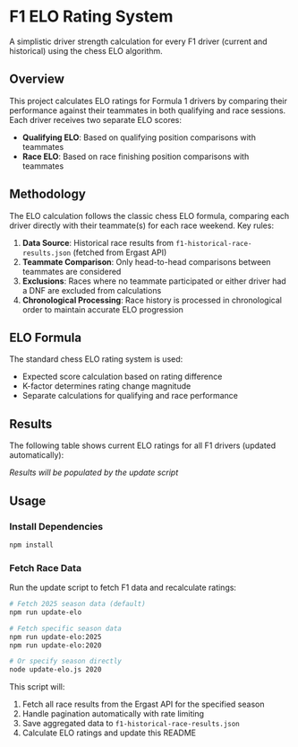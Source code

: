 # F1 ELO Rating System

A simplistic driver strength calculation for every F1 driver (current and historical) using the chess ELO algorithm.

## Overview

This project calculates ELO ratings for Formula 1 drivers by comparing their performance against their teammates in both qualifying and race sessions. Each driver receives two separate ELO scores:

- **Qualifying ELO**: Based on qualifying position comparisons with teammates
- **Race ELO**: Based on race finishing position comparisons with teammates

## Methodology

The ELO calculation follows the classic chess ELO formula, comparing each driver directly with their teammate(s) for each race weekend. Key rules:

1. **Data Source**: Historical race results from `f1-historical-race-results.json` (fetched from Ergast API)
2. **Teammate Comparison**: Only head-to-head comparisons between teammates are considered
3. **Exclusions**: Races where no teammate participated or either driver had a DNF are excluded from calculations
4. **Chronological Processing**: Race history is processed in chronological order to maintain accurate ELO progression

## ELO Formula

The standard chess ELO rating system is used:
- Expected score calculation based on rating difference
- K-factor determines rating change magnitude
- Separate calculations for qualifying and race performance

## Results

The following table shows current ELO ratings for all F1 drivers (updated automatically):

<!-- ELO_RESULTS_START -->
*Results will be populated by the update script*
<!-- ELO_RESULTS_END -->

## Usage

### Install Dependencies

```bash
npm install
```

### Fetch Race Data

Run the update script to fetch F1 data and recalculate ratings:

```bash
# Fetch 2025 season data (default)
npm run update-elo

# Fetch specific season data
npm run update-elo:2025
npm run update-elo:2020

# Or specify season directly
node update-elo.js 2020
```

This script will:
1. Fetch all race results from the Ergast API for the specified season
2. Handle pagination automatically with rate limiting
3. Save aggregated data to `f1-historical-race-results.json`
4. Calculate ELO ratings and update this README

